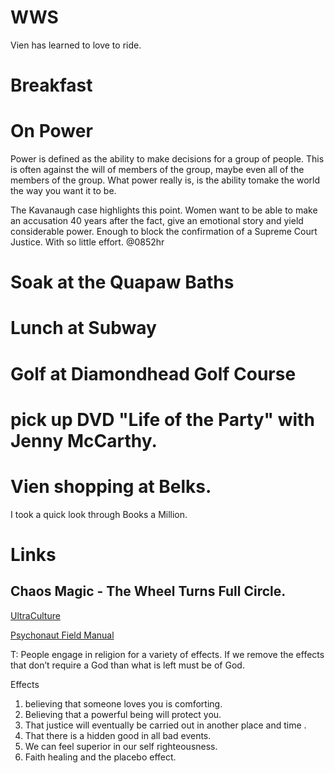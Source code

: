 # WWS

Vien has learned to love to ride. 
# Breakfast
# On Power

Power is defined as the ability to make decisions for a group of people. This is often against the will of members of the group, maybe even all of the members of the group. What power really is, is the ability tomake the world the way you want it to be.

The Kavanaugh case highlights this point. Women want to be able to make an accusation 40 years after the fact, give an emotional story and yield considerable power. Enough to block the confirmation of a Supreme Court Justice. With so little effort. 
@0852hr

# Soak at the Quapaw Baths

# Lunch at Subway

# Golf at Diamondhead Golf Course
# pick up DVD "Life of the Party" with Jenny McCarthy. 
# Vien shopping at Belks. 

I took a quick look through Books a Million. 

# Links
## Chaos Magic - The Wheel Turns Full Circle. 

[UltraCulture](https://ultraculture.org/blog/2015/11/13/psychonaut-field-manual/)

[Psychonaut Field Manual](https://ultraculture.org/blog/2016/02/25/chaos-magick-introduction/)

T: People engage in religion for a variety of effects. If we remove the effects that don’t require a God than what is left must be of God. 

Effects

1. believing that someone loves you is comforting. 
2. Believing that a powerful being will protect you. 
3. That justice will eventually be carried out in another place and time . 
4. That there is a hidden good in all bad events. 
5. We can feel superior in our self righteousness. 
6. Faith healing and the placebo effect. 


